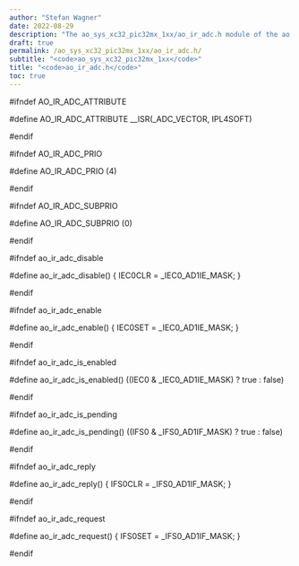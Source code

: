 ```yaml
---
author: "Stefan Wagner"
date: 2022-08-29
description: "The ao_sys_xc32_pic32mx_1xx/ao_ir_adc.h module of the ao real-time operating system."
draft: true
permalink: /ao_sys_xc32_pic32mx_1xx/ao_ir_adc.h/ 
subtitle: "<code>ao_sys_xc32_pic32mx_1xx</code>"
title: "<code>ao_ir_adc.h</code>"
toc: true
---
```


#ifndef AO_IR_ADC_ATTRIBUTE

#define AO_IR_ADC_ATTRIBUTE     __ISR(_ADC_VECTOR, IPL4SOFT)

#endif

#ifndef AO_IR_ADC_PRIO

#define AO_IR_ADC_PRIO          (4)

#endif

#ifndef AO_IR_ADC_SUBPRIO

#define AO_IR_ADC_SUBPRIO       (0)

#endif

#ifndef ao_ir_adc_disable

#define ao_ir_adc_disable()     { IEC0CLR = _IEC0_AD1IE_MASK; }

#endif

#ifndef ao_ir_adc_enable

#define ao_ir_adc_enable()      { IEC0SET = _IEC0_AD1IE_MASK; }

#endif

#ifndef ao_ir_adc_is_enabled

#define ao_ir_adc_is_enabled()  ((IEC0 & _IEC0_AD1IE_MASK) ? true : false)

#endif

#ifndef ao_ir_adc_is_pending

#define ao_ir_adc_is_pending()  ((IFS0 & _IFS0_AD1IF_MASK) ? true : false)

#endif

#ifndef ao_ir_adc_reply

#define ao_ir_adc_reply()       { IFS0CLR = _IFS0_AD1IF_MASK; }

#endif

#ifndef ao_ir_adc_request

#define ao_ir_adc_request()     { IFS0SET = _IFS0_AD1IF_MASK; }

#endif

